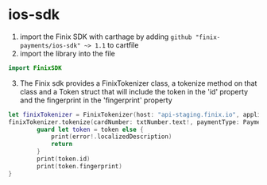 
# ios-sdk

1. import the Finix SDK with carthage by adding `github "finix-payments/ios-sdk" ~> 1.1` to cartfile
2. import the library into the file
```swift
import FinixSDK
```
3. The Finix sdk provides a FinixTokenizer class, a tokenize method on that class and a Token struct that will include the token in the 'id' property and the fingerprint in the 'fingerprint' property
```swift 
let finixTokenizer = FinixTokenizer(host: "api-staging.finix.io", applicationId: "AP2kL9QSWYJGpuAtYYnK5cZY")
finixTokenizer.tokenize(cardNumber: txtNumber.text!, paymentType: PaymentType.PAYMENT_CARD, expMonth: 12, expYear: 2021) { (token, error) in
        guard let token = token else {
            print(error!.localizedDescription)
            return
        }
        print(token.id)
        print(token.fingerprint)
}
```
